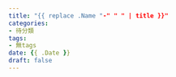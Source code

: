 ```yaml
---
title: "{{ replace .Name "-" " " | title }}"
categories:
- 待分類
tags:
- 無tags
date: {{ .Date }}
draft: false
---
```


